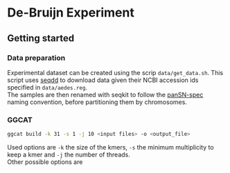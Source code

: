 # De-Bruijn Experiment

## Getting started

### Data preparation
Experimental dataset can be created using the scrip `data/get_data.sh`. This script uses [seqdd](https://github.com/yoann-dufresne/seqdd) to download data given their NCBI accession ids specified in `data/aedes.reg`.  
The samples are then renamed with seqkit to follow the [panSN-spec](https://github.com/pangenome/PanSN-spec) naming convention, before partitioning them by chromosomes.

### GGCAT
<!-- ```bash
seq 1 3 | while read i; do
    ggcat build -k 31 -s 1 -j 10 data/input/chr$i/AalbF3.fna data/input/chr$i/AalbF5.fna -o data/output/chr${i}/graph_k31.fna
done
``` -->

```bash
ggcat build -k 31 -s 1 -j 10 <input files> -o <output_file>
```
Used options are `-k` the size of the kmers, `-s` the minimum multiplicity to keep a kmer and `-j` the number of threads.  
Other possible options are 